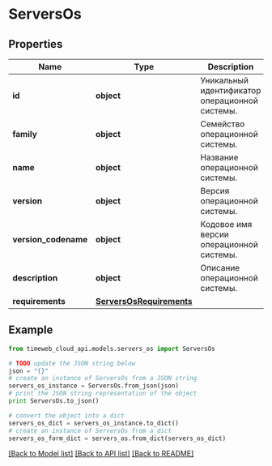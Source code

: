 # ServersOs


## Properties
Name | Type | Description | Notes
------------ | ------------- | ------------- | -------------
**id** | **object** | Уникальный идентификатор операционной системы. | [optional] 
**family** | **object** | Семейство операционной системы. | [optional] 
**name** | **object** | Название операционной системы. | [optional] 
**version** | **object** | Версия операционной системы. | [optional] 
**version_codename** | **object** | Кодовое имя версии операционной системы. | [optional] 
**description** | **object** | Описание операционной системы. | [optional] 
**requirements** | [**ServersOsRequirements**](ServersOsRequirements.md) |  | [optional] 

## Example

```python
from timeweb_cloud_api.models.servers_os import ServersOs

# TODO update the JSON string below
json = "{}"
# create an instance of ServersOs from a JSON string
servers_os_instance = ServersOs.from_json(json)
# print the JSON string representation of the object
print ServersOs.to_json()

# convert the object into a dict
servers_os_dict = servers_os_instance.to_dict()
# create an instance of ServersOs from a dict
servers_os_form_dict = servers_os.from_dict(servers_os_dict)
```
[[Back to Model list]](../README.md#documentation-for-models) [[Back to API list]](../README.md#documentation-for-api-endpoints) [[Back to README]](../README.md)


